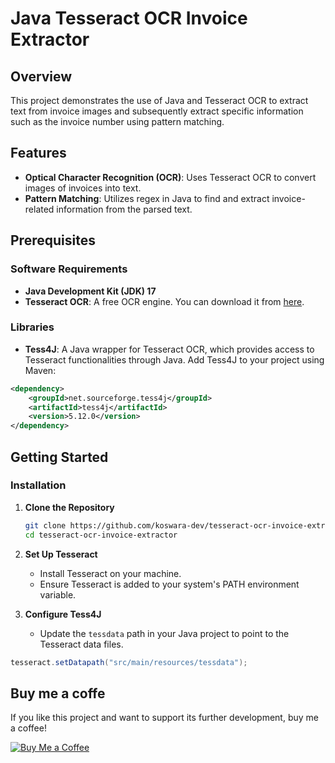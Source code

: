 # Java Tesseract OCR Invoice Extractor

## Overview

This project demonstrates the use of Java and Tesseract OCR to extract text from invoice images and subsequently extract specific information such as the invoice number using pattern matching.

## Features

- **Optical Character Recognition (OCR)**: Uses Tesseract OCR to convert images of invoices into text.
- **Pattern Matching**: Utilizes regex in Java to find and extract invoice-related information from the parsed text.

## Prerequisites

### Software Requirements

- **Java Development Kit (JDK) 17**
- **Tesseract OCR**: A free OCR engine. You can download it from [here](https://github.com/tesseract-ocr/tesseract).

### Libraries

- **Tess4J**: A Java wrapper for Tesseract OCR, which provides access to Tesseract functionalities through Java. Add Tess4J to your project using Maven:

```xml
<dependency>
    <groupId>net.sourceforge.tess4j</groupId>
    <artifactId>tess4j</artifactId>
    <version>5.12.0</version>
</dependency>
```

## Getting Started

### Installation

1. **Clone the Repository**
   ```bash
   git clone https://github.com/koswara-dev/tesseract-ocr-invoice-extractor.git
   cd tesseract-ocr-invoice-extractor
   ```

2. **Set Up Tesseract**
    - Install Tesseract on your machine.
    - Ensure Tesseract is added to your system's PATH environment variable.

3. **Configure Tess4J**
    - Update the `tessdata` path in your Java project to point to the Tesseract data files.

```java
tesseract.setDatapath("src/main/resources/tessdata");
```

## Buy me a coffe

If you like this project and want to support its further development, buy me a coffee!

[![Buy Me a Coffee](https://www.buymeacoffee.com/assets/img/guidelines/download-assets-sm-1.svg)](https://www.buymeacoffee.com/kudajengke404)